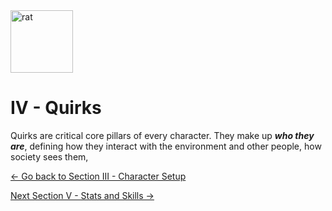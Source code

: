 <img src="https://github.com/kalebvonburris/Arrata-TTRPG/blob/cf13fc5a6b32410cb7db299d1cb6df57b7f5e62b/rat.png" alt="rat" width="100"/>

# IV - Quirks

Quirks are critical core pillars of every character. They make up ***who they are***, defining how they interact with the environment and other people, how society sees them, 


[<- Go back to Section III - Character Setup](iii)

[Next Section V - Stats and Skills ->](v)
